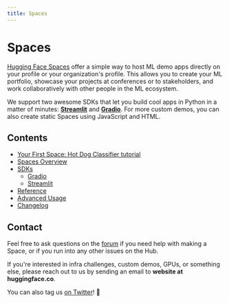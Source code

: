 ```yaml
---
title: Spaces
---
```


<h1>Spaces</h1>

[Hugging Face Spaces](https://huggingface.co/spaces) offer a simple way to host ML demo apps directly on your profile or your organization's  profile. This allows you to create your ML portfolio, showcase your projects at conferences or to stakeholders, and work collaboratively with other people in the ML ecosystem.

We support two awesome SDKs that let you build cool apps in Python in a matter of minutes: **[Streamlit](https://streamlit.io/)** and **[Gradio](https://gradio.app/)**. For more custom demos, you can also create static Spaces using JavaScript and HTML.

## Contents

- [Your First Space: Hot Dog Classifier tutorial](./spaces-tutorial)
- [Spaces Overview](./spaces-overview)
- [SDKs](./spaces-sdks)
  - [Gradio](./spaces-sdks-gradio)
  - [Streamlit](./spaces-sdks-streamlit)
- [Reference](./spaces-reference)
- [Advanced Usage](./spaces-advanced-usage)
- [Changelog](./spaces-changelog)

## Contact

Feel free to ask questions on the [forum](https://discuss.huggingface.co/c/spaces/24) if you need help with making a Space, or if you run into any other issues on the Hub.

If you're interested in infra challenges, custom demos, GPUs, or something else, please reach out to us by sending an email to **website at huggingface.co**.

You can also tag us [on Twitter](https://twitter.com/huggingface)! 🤗
